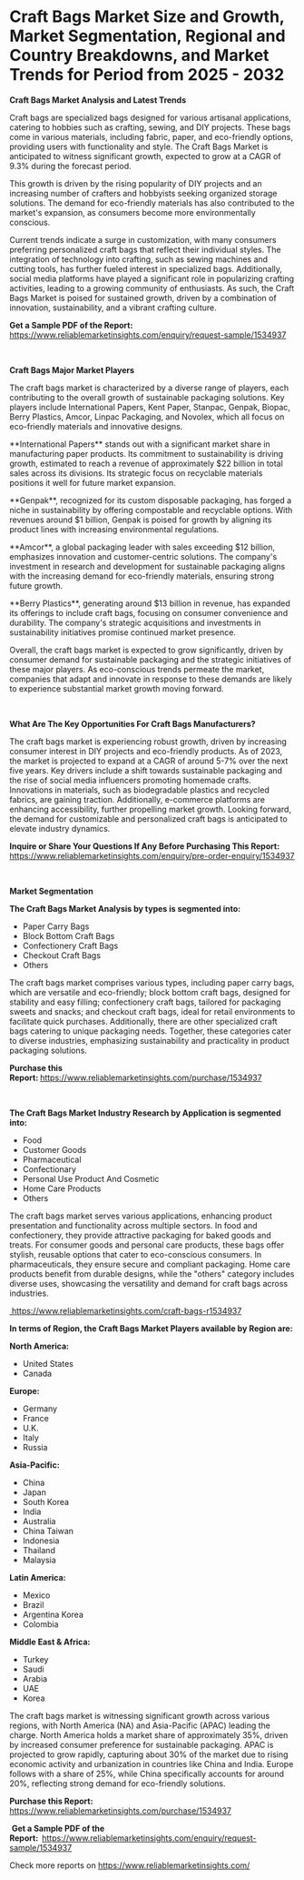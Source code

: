 <p><h1>Craft Bags Market Size and Growth, Market Segmentation, Regional and Country Breakdowns, and Market Trends for Period from 2025 -  2032</h1></p><p><strong>Craft Bags Market Analysis and Latest Trends</strong></p>
<p><p>Craft bags are specialized bags designed for various artisanal applications, catering to hobbies such as crafting, sewing, and DIY projects. These bags come in various materials, including fabric, paper, and eco-friendly options, providing users with functionality and style. The Craft Bags Market is anticipated to witness significant growth, expected to grow at a CAGR of 9.3% during the forecast period. </p><p>This growth is driven by the rising popularity of DIY projects and an increasing number of crafters and hobbyists seeking organized storage solutions. The demand for eco-friendly materials has also contributed to the market's expansion, as consumers become more environmentally conscious. </p><p>Current trends indicate a surge in customization, with many consumers preferring personalized craft bags that reflect their individual styles. The integration of technology into crafting, such as sewing machines and cutting tools, has further fueled interest in specialized bags. Additionally, social media platforms have played a significant role in popularizing crafting activities, leading to a growing community of enthusiasts. As such, the Craft Bags Market is poised for sustained growth, driven by a combination of innovation, sustainability, and a vibrant crafting culture.</p></p>
<p><strong>Get a Sample PDF of the Report:&nbsp;</strong> <a href="https://www.reliablemarketinsights.com/enquiry/request-sample/1534937?utm_campaign=3369&utm_medium=2&utm_source=Github&utm_content=ia&utm_term=04042025&utm_id=craft-bags">https://www.reliablemarketinsights.com/enquiry/request-sample/1534937</a></p>
<p>&nbsp;</p>
<p><strong>Craft Bags Major Market Players</strong></p>
<p><p>The craft bags market is characterized by a diverse range of players, each contributing to the overall growth of sustainable packaging solutions. Key players include International Papers, Kent Paper, Stanpac, Genpak, Biopac, Berry Plastics, Amcor, Linpac Packaging, and Novolex, which all focus on eco-friendly materials and innovative designs.</p><p>**International Papers** stands out with a significant market share in manufacturing paper products. Its commitment to sustainability is driving growth, estimated to reach a revenue of approximately $22 billion in total sales across its divisions. Its strategic focus on recyclable materials positions it well for future market expansion.</p><p>**Genpak**, recognized for its custom disposable packaging, has forged a niche in sustainability by offering compostable and recyclable options. With revenues around $1 billion, Genpak is poised for growth by aligning its product lines with increasing environmental regulations.</p><p>**Amcor**, a global packaging leader with sales exceeding $12 billion, emphasizes innovation and customer-centric solutions. The company's investment in research and development for sustainable packaging aligns with the increasing demand for eco-friendly materials, ensuring strong future growth.</p><p>**Berry Plastics**, generating around $13 billion in revenue, has expanded its offerings to include craft bags, focusing on consumer convenience and durability. The company's strategic acquisitions and investments in sustainability initiatives promise continued market presence.</p><p>Overall, the craft bags market is expected to grow significantly, driven by consumer demand for sustainable packaging and the strategic initiatives of these major players. As eco-conscious trends permeate the market, companies that adapt and innovate in response to these demands are likely to experience substantial market growth moving forward.</p></p>
<p>&nbsp;</p>
<p><strong>What Are The Key Opportunities For Craft Bags Manufacturers?</strong></p>
<p><p>The craft bags market is experiencing robust growth, driven by increasing consumer interest in DIY projects and eco-friendly products. As of 2023, the market is projected to expand at a CAGR of around 5-7% over the next five years. Key drivers include a shift towards sustainable packaging and the rise of social media influencers promoting homemade crafts. Innovations in materials, such as biodegradable plastics and recycled fabrics, are gaining traction. Additionally, e-commerce platforms are enhancing accessibility, further propelling market growth. Looking forward, the demand for customizable and personalized craft bags is anticipated to elevate industry dynamics.</p></p>
<p><strong>Inquire or Share Your Questions If Any Before Purchasing This Report:</strong> <a href="https://www.reliablemarketinsights.com/enquiry/pre-order-enquiry/1534937?utm_campaign=3369&utm_medium=2&utm_source=Github&utm_content=ia&utm_term=04042025&utm_id=craft-bags">https://www.reliablemarketinsights.com/enquiry/pre-order-enquiry/1534937</a></p>
<p>&nbsp;</p>
<p><strong>Market Segmentation</strong></p>
<p><strong>The Craft Bags Market Analysis by types is segmented into:</strong></p>
<p><ul><li>Paper Carry Bags</li><li>Block Bottom Craft Bags</li><li>Confectionery Craft Bags</li><li>Checkout Craft Bags</li><li>Others</li></ul></p>
<p><p>The craft bags market comprises various types, including paper carry bags, which are versatile and eco-friendly; block bottom craft bags, designed for stability and easy filling; confectionery craft bags, tailored for packaging sweets and snacks; and checkout craft bags, ideal for retail environments to facilitate quick purchases. Additionally, there are other specialized craft bags catering to unique packaging needs. Together, these categories cater to diverse industries, emphasizing sustainability and practicality in product packaging solutions.</p></p>
<p><strong>Purchase this Report:&nbsp;</strong><a href="https://www.reliablemarketinsights.com/purchase/1534937?utm_campaign=3369&utm_medium=2&utm_source=Github&utm_content=ia&utm_term=04042025&utm_id=craft-bags">https://www.reliablemarketinsights.com/purchase/1534937</a></p>
<p>&nbsp;</p>
<p><strong>The Craft Bags Market Industry Research by Application is segmented into:</strong></p>
<p><ul><li>Food</li><li>Customer Goods</li><li>Pharmaceutical</li><li>Confectionary</li><li>Personal Use Product And Cosmetic</li><li>Home Care Products</li><li>Others</li></ul></p>
<p><p>The craft bags market serves various applications, enhancing product presentation and functionality across multiple sectors. In food and confectionery, they provide attractive packaging for baked goods and treats. For consumer goods and personal care products, these bags offer stylish, reusable options that cater to eco-conscious consumers. In pharmaceuticals, they ensure secure and compliant packaging. Home care products benefit from durable designs, while the "others" category includes diverse uses, showcasing the versatility and demand for craft bags across industries.</p></p>
<p><a href="https://www.reliablemarketinsights.com/craft-bags-r1534937?utm_campaign=3369&utm_medium=2&utm_source=Github&utm_content=ia&utm_term=04042025&utm_id=craft-bags">&nbsp;https://www.reliablemarketinsights.com/craft-bags-r1534937</a></p>
<p><strong>In terms of Region, the Craft Bags Market Players available by Region are:</strong></p>
<p>
    <p> <strong> North America: </strong>
        <ul>
            <li>United States</li>
            <li>Canada</li>
        </ul>
        </p> 
    <p> <strong> Europe: </strong>
        <ul>
            <li>Germany</li>
            <li>France</li>
            <li>U.K.</li>
            <li>Italy</li>
            <li>Russia</li>
        </ul>
        </p> 
    <p> <strong> Asia-Pacific: </strong>
        <ul>
            <li>China</li>
            <li>Japan</li>
            <li>South Korea</li>
            <li>India</li>
            <li>Australia</li>
            <li>China Taiwan</li>
            <li>Indonesia</li>
            <li>Thailand</li>
            <li>Malaysia</li>
        </ul>
        </p> 
    <p> <strong> Latin America: </strong>
        <ul>
            <li>Mexico</li>
            <li>Brazil</li>
            <li>Argentina Korea</li>
            <li>Colombia</li>
        </ul>
        </p> 
    <p> <strong> Middle East & Africa: </strong>
        <ul>
            <li>Turkey</li>
            <li>Saudi</li>
            <li>Arabia</li>
            <li>UAE</li>
            <li>Korea</li>
        </ul>
    </p>
    </p>
<p><p>The craft bags market is witnessing significant growth across various regions, with North America (NA) and Asia-Pacific (APAC) leading the charge. North America holds a market share of approximately 35%, driven by increased consumer preference for sustainable packaging. APAC is projected to grow rapidly, capturing about 30% of the market due to rising economic activity and urbanization in countries like China and India. Europe follows with a share of 25%, while China specifically accounts for around 20%, reflecting strong demand for eco-friendly solutions.</p></p>
<p><strong>Purchase this Report: </strong><a href="https://www.reliablemarketinsights.com/purchase/1534937?utm_campaign=3369&utm_medium=2&utm_source=Github&utm_content=ia&utm_term=04042025&utm_id=craft-bags">https://www.reliablemarketinsights.com/purchase/1534937</a></p>
<p>&nbsp;<strong>Get a Sample PDF of the Report:&nbsp;&nbsp;</strong><a href="https://www.reliablemarketinsights.com/enquiry/request-sample/1534937?utm_campaign=3369&utm_medium=2&utm_source=Github&utm_content=ia&utm_term=04042025&utm_id=craft-bags">https://www.reliablemarketinsights.com/enquiry/request-sample/1534937</a></p>
<p><strong></strong></p>
<p>Check more reports on <a href="https://www.reliablemarketinsights.com/?utm_campaign=3369&utm_medium=2&utm_source=Github&utm_content=ia&utm_term=04042025&utm_id=craft-bags">https://www.reliablemarketinsights.com/</a></p>